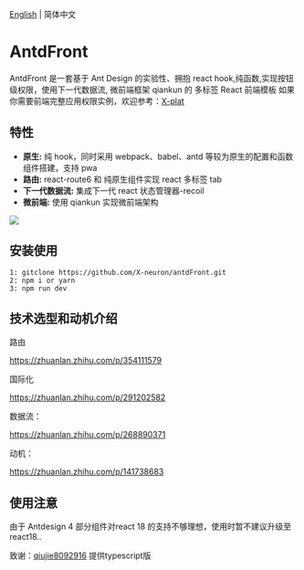 [English](./README.md) | 简体中文

# AntdFront

AntdFront 是一套基于 Ant Design 的实验性、拥抱 react hook,纯函数,实现按钮级权限，使用下一代数据流, 微前端框架 qiankun 的 多标签 React 前端模板
如果你需要前端完整应用权限实例，欢迎参考：[X-plat](https://github.com/X-neuron/x-plat.git)

## 特性

- **原生:** 纯 hook，同时采用 webpack、babel、antd 等较为原生的配置和函数组件搭建，支持 pwa
- **路由:** react-route6 和 纯原生组件实现 react 多标签 tab
- **下一代数据流:** 集成下一代 react 状态管理器-recoil
- **微前端:** 使用 qiankun 实现微前端架构

<img src="https://i.postimg.cc/QxHf9KZP/1111.gif" >

## 安装使用

```
1: gitclone https://github.com/X-neuron/antdFront.git
2: npm i or yarn
3: npm run dev

```

## 技术选型和动机介绍

路由

https://zhuanlan.zhihu.com/p/354111579

国际化

https://zhuanlan.zhihu.com/p/291202582

数据流：

https://zhuanlan.zhihu.com/p/268890371

动机：

https://zhuanlan.zhihu.com/p/141738683

## 使用注意

由于 Antdesign 4 部分组件对react 18 的支持不够理想，使用时暂不建议升级至react18..

致谢：[qiujie8092916](https://github.com/qiujie8092916) 提供typescript版